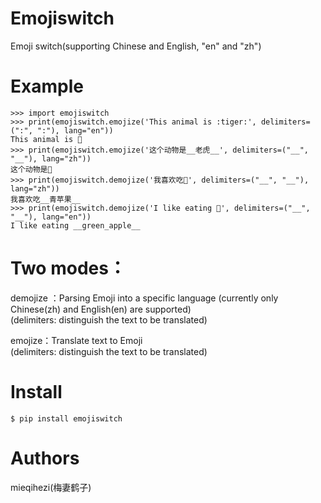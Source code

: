 # Emojiswitch
Emoji switch(supporting Chinese and English, "en" and "zh")
# Example
~~~
>>> import emojiswitch
>>> print(emojiswitch.emojize('This animal is :tiger:', delimiters=(":", ":"), lang="en"))
This animal is 🐅
>>> print(emojiswitch.emojize('这个动物是__老虎__', delimiters=("__", "__"), lang="zh"))
这个动物是🐅
>>> print(emojiswitch.demojize('我喜欢吃🍏', delimiters=("__", "__"), lang="zh"))
我喜欢吃__青苹果__
>>> print(emojiswitch.demojize('I like eating 🍏', delimiters=("__", "__"), lang="en"))
I like eating __green_apple__
~~~
# Two modes：
demojize ：Parsing Emoji into a specific language (currently only Chinese(zh) and English(en) are supported)  
(delimiters: distinguish the text to be translated)

emojize：Translate text to Emoji  
(delimiters: distinguish the text to be translated)
# Install
~~~
$ pip install emojiswitch
~~~
# Authors
mieqihezi(梅妻鹤子)
